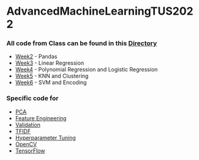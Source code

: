 
# AdvancedMachineLearningTUS2022


### All code from Class can be found in this [Directory](InClass/Lectures)
- [Week2](InClass/Lectures/Week%202.ipynb) - Pandas
- [Week3](InClass/Lectures/Week%203.ipynb) - Linear Regression
- [Week4](InClass/Lectures/Week%204.ipynb) - Polynomial Regression and Logistic Regression
- [Week5](InClass/Lectures/Week%205.ipynb) - KNN and Clustering
- [Week6](InClass/Lectures/Week%206.ipynb) - SVM and Encoding

### Specific code for
- [PCA](InClass/Tutorials/PCA.ipynb)
- [Feature Engineering](InClass/Tutorials/FeatureEngineering.ipynb)
- [Validation](InClass/Tutorials/Validation.ipynb)
- [TFIDF](InClass/Tutorials/TFIDF.ipynb)
- [Hyperparameter Tuning](InClass/Tutorials/HyperTuning.ipynb) 
- [OpenCV](InClass/Tutorials/OpenCV.ipynb)
- [TensorFlow](InClass/Tutorials/TensorFlow.ipynb)
